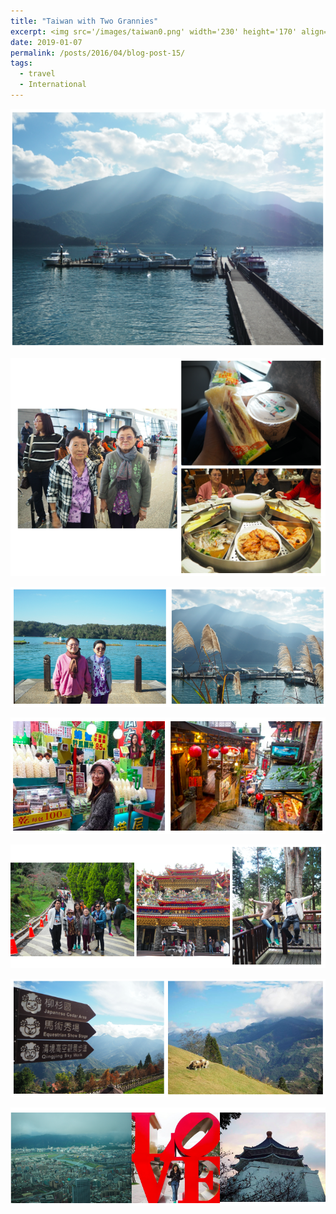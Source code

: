 ```yaml
---
title: "Taiwan with Two Grannies"
excerpt: <img src='/images/taiwan0.png' width='230' height='170' align="right" hspace="20"> 
date: 2019-01-07
permalink: /posts/2016/04/blog-post-15/
tags:
  - travel
  - International
---
```



<p align="center">
  <img src="/images/taiwan0.png">
</p>

 

<p align="center">
  <img src="/images/taiwan1.png">
</p>


<p align="center">
  <img src="/images/taiwan2.png">
</p>


<p align="center">
  <img src="/images/taiwan3.png">
</p>

<p align="center">
  <img src="/images/taiwan4.png">
</p>

<p align="center">
  <img src="/images/taiwan5.png">
</p>

<p align="center">
  <img src="/images/taiwan6.png">
</p>


